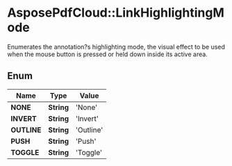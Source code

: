 # AsposePdfCloud::LinkHighlightingMode
Enumerates the annotation?s highlighting mode, the visual effect to be used when the mouse button is pressed or held down inside its active area.

## Enum
Name | Type | Value
------------ | ------------- | -------------
**NONE** | **String** | 'None'
**INVERT** | **String** | 'Invert'
**OUTLINE** | **String** | 'Outline'
**PUSH** | **String** | 'Push'
**TOGGLE** | **String** | 'Toggle'



